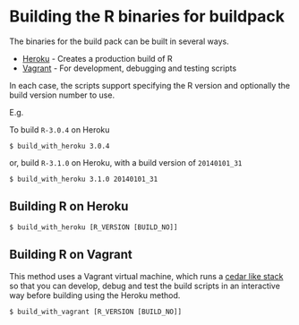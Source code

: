# Building the R binaries for buildpack

The binaries for the build pack can be built in several ways.

* [Heroku](https://www.heroku.com) - Creates a production build of R
* [Vagrant](http://www.vagrantup.com) - For development, debugging and testing scripts

In each case, the scripts support specifying the R version and optionally the build version number to use.

  E.g.

  To build `R-3.0.4` on Heroku

  `$ build_with_heroku 3.0.4`

  or, build `R-3.1.0` on Heroku, with a build version of `20140101_31`

  `$ build_with_heroku 3.1.0 20140101_31`

## Building R on Heroku

`$ build_with_heroku [R_VERSION [BUILD_NO]]`

## Building R on Vagrant

This method uses a Vagrant virtual machine, which runs a [cedar like stack](https://github.com/ejholmes/vagrant-heroku) so that
you can develop, debug and test the build scripts in an interactive way before building using the Heroku method.

`$ build_with_vagrant [R_VERSION [BUILD_NO]]`
